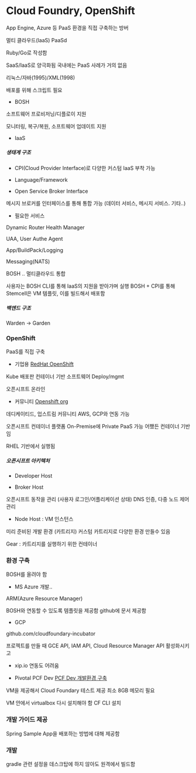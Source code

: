 # Cloud Foundry, OpenShift

[](www.cloudfoundry.org)

App Engine, Azure 등 PaaS 환경을 직접 구축하는 방버

멀티 클라우드(IaaS) PaaSd

Ruby/Go로 작성함

SaaS/IaaS로 양극화됨
국내에는 PaaS 사례가 거의 없음

리눅스/자바(1995)/XML(1998)

배포를 위해 스크립트 필요

* BOSH

소프트웨어 프로비저닝/디플로이 지원

모니터링, 복구/복원, 소프트웨어 업데이트 지원

* IaaS

##### 생태계 구조

* CPI(Cloud Provider Interface)로 다양한 커스텀 IaaS 부착 가능

* Language/Framework

* Open Service Broker Interface

메시지 브로커를 인터페이스를 통해 통합 가능
(데이터 서비스, 메시지 서비스. 기타..)

* 필요한 서비스

Dynamic Router
Health Manager

UAA, User Authe Agent

App/BuildPack/Logging

Messaging(NATS)

BOSH .. 멀티클라우드 통합

사용자는 BOSH CLI를 통해 IaaS의 지원을 받아가며 실행
BOSH + CPI를 통해 
Stemcell은 VM 템플릿, 이를 빌드해서 배포함

##### 백엔드 구조

Warden -> Garden

### OpenShift

PaaS를 직접 구축

* 기업용
[RedHat OpenShift](www.openshift.com)

Kube 배포판
컨테이너 기반 소프트웨어 Deploy/mgmt

오픈시프트 온라인

* 커뮤니티
[Openshift org](www.openshift.org)

데디케이티드, 업스트림 커뮤니티
AWS, GCP와 연동 가능

오픈시프트 컨테이너 플랫폼
On-Premise에 Private PaaS 가능
어쨌든 컨테이너 기반임

RHEL 기반에서 실행됨

##### 오픈시프트 아키텍처

* Developer Host

* Broker Host

오픈시프트 동작을 관리 (사용자 로그인/어플리케이션 상태)
DNS 인증, 다중 노드 제어 관리

* Node Host : VM 인스턴스

미리 준비된 개발 환경 (카트리지)
커스텀 카트리지로 다양한 환경 만들수 있음

Gear : 카트리지를 실행하기 위한 컨테이너

### 환경 구축

BOSH를 올려야 함

* MS Azure 개발..

ARM(Azure Resource Manager)

BOSH와 연동할 수 있도록 템플릿을 제공함
github에 문서 제공함

* GCP

github.com/cloudfoundary-incubator

프로젝트를 만들 때 GCE API, IAM API, Cloud Resource Manager API
활성화시키고

* xip.io 연동도 어려움

* Pivotal PCF Dev
[PCF Dev 개발환경 구축](pivotal.io/pcf-dev)

VM을 제공해서 Cloud Foundary 테스트 제공
최소 8GB 메모리 필요

VM 안에서 virtualbox 다시 설치해야 함
CF CLI 설치

### 개발 가이드 제공

Spring Sample App을 배포하는 방법에 대해 제공함

### 개발

gradle 관련 설정을 데스크탑에 하지 않아도 원격에서 빌드함